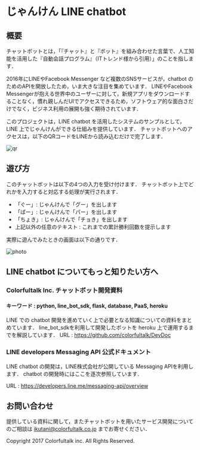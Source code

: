 # じゃんけん LINE chatbot

## 概要

チャットボットとは，「『チャット』と『ボット』を組み合わせた言葉で、人工知能を活用した『自動会話プログラム』（ITトレンド様から引用）」のことを指します．

2016年にLINEやFacebook Messenger など複数のSNSサービスが，chatbot のためのAPIを開放したため，いま大きな注目を集めています．
LINEやFacebook Messengerが抱える世界中のユーザーに対して，新規アプリをダウンロードすることなく，慣れ親しんだUIでアクセスできるため，ソフトウェア的な面白さだけでなく，ビジネス利用の展開も強く期待されています．

このプロジェクトは，LINE chatbot を活用したシステムのサンプルとして，LINE 上でじゃんけんができる仕組みを提供しています．
チャットボットへのアクセスは，以下のQRコードをLINEから読み込むだけで完了します．

![qr](https://user-images.githubusercontent.com/11922286/28660450-e657f046-72ed-11e7-929c-6e43c6ebdd40.png)

## 遊び方

このチャットボットは以下の4つの入力を受け付けます．
チャットボット上でどれかを入力すると対応する処理が実行されます．

* 「ぐー」: じゃんけんで「グー」を出します
* 「ぱー」: じゃんけんで「パー」を出します
* 「ちょき」: じゃんけんで「チョき」を出します
* 上記以外の任意のテキスト : これまでの累計勝利回数を提示します

実際に遊んでみたときの画面は以下の通りです．

![photo](https://user-images.githubusercontent.com/11922286/28700356-3d4f2242-738a-11e7-8077-7eabfd2a4dc7.jpg)


## LINE chatbot についてもっと知りたい方へ

### Colorfultalk Inc. チャットボット開発資料

#### キーワード : python, line_bot_sdk, flask, database, PaaS, heroku

LINE での chatbot 開発を進めていく上で必要となる知識についての資料をまとめています．
line_bot_sdkを利用して開発したボットを heroku 上で運用するまでを解説しています．
URL : https://github.com/colorfultalk/DevDoc

### LINE developers Messaging API 公式ドキュメント

LINE chatbot の開発は，LINE株式会社が公開している Messaging APIを利用します．
chatbot の開発時にはここを逐次参照しています．

URL : https://developers.line.me/messaging-api/overview

## お問い合わせ
提供している資料に関して，またチャットボットを用いたサービス開発についてのご相談は ikutani@colorfultalk.co.jp までお寄せください．

Copyright 2017 Colorfultalk inc. All Rights Reserved.